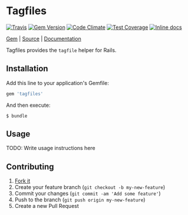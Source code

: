 [github]: https://github.com/neopoly/tagfiles
[doc]: http://rubydoc.info/github/neopoly/tagfiles/master/file/README.md
[gem]: https://rubygems.org/gems/tagfiles
[gem-badge]: https://img.shields.io/gem/v/tagfiles.svg
[travis]: https://travis-ci.org/neopoly/tagfiles
[travis-badge]: https://img.shields.io/travis/neopoly/tagfiles.svg?branch=master
[codeclimate]: https://codeclimate.com/github/neopoly/tagfiles
[codeclimate-climate-badge]: https://img.shields.io/codeclimate/github/neopoly/tagfiles.svg
[codeclimate-coverage-badge]: https://codeclimate.com/github/neopoly/tagfiles/badges/coverage.svg
[inchpages]: https://inch-ci.org/github/neopoly/tagfiles
[inchpages-badge]: https://inch-ci.org/github/neopoly/tagfiles.svg?branch=master&style=flat

# Tagfiles

[![Travis][travis-badge]][travis]
[![Gem Version][gem-badge]][gem]
[![Code Climate][codeclimate-climate-badge]][codeclimate]
[![Test Coverage][codeclimate-coverage-badge]][codeclimate]
[![Inline docs][inchpages-badge]][inchpages]

[Gem][gem] |
[Source][github] |
[Documentation][doc]

Tagfiles provides the `tagfile` helper for Rails.

## Installation

Add this line to your application's Gemfile:

```ruby
gem 'tagfiles'
```

And then execute:

    $ bundle

## Usage

TODO: Write usage instructions here

## Contributing

1. [Fork it](https://github.com/neopoly/tagfiles/fork)
2. Create your feature branch (`git checkout -b my-new-feature`)
3. Commit your changes (`git commit -am 'Add some feature'`)
4. Push to the branch (`git push origin my-new-feature`)
5. Create a new Pull Request
